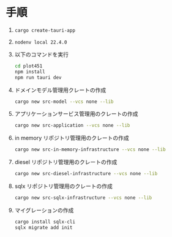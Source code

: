 # 手順

1. `cargo create-tauri-app`
2. `nodenv local 22.4.0`
3. 以下のコマンドを実行

   ```bash
   cd plot451
   npm install
   npm run tauri dev
   ```

4. ドメインモデル管理用クレートの作成

   ```bash
   cargo new src-model --vcs none --lib
   ```

5. アプリケーションサービス管理用のクレートの作成

    ```bash
    cargo new src-application --vcs none --lib
    ```

6. in memory リポジトリ管理用のクレートの作成

    ```bash
    cargo new src-in-memory-infrastructure --vcs none --lib
    ```

7. diesel リポジトリ管理用のクレートの作成

   ```bash
   cargo new src-diesel-infrastructure --vcs none --lib
   ```

8. sqlx リポジトリ管理用のクレートの作成

   ```bash
   cargo new src-sqlx-infrastructure --vcs none --lib
   ```

9. マイグレーションの作成

      ```bash
      cargo install sqlx-cli
      sqlx migrate add init
      ```